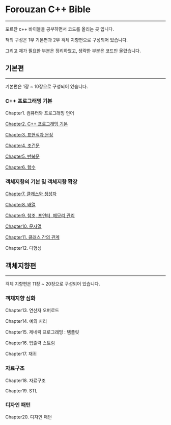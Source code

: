 # Forouzan C++ Bible
-----------
포르잔 c++ 바이블을 공부하면서 코드를 올리는 곳 입니다.

책의 구성은 1부 기본편과 2부 객체 지향편으로 구성되어 있습니다.

그리고 제가 필요한 부분은 정리하였고, 생략한 부분은 코드만 올렸습니다.  

## 기본편 
-----------
기본편은 1장 ~ 10장으로 구성되어 있습니다. 

### C++ 프로그래밍 기본 
Chapter1. 컴퓨터와 프로그래밍 언어 

[Chapter2. C++ 프로그래밍 기본](https://github.com/ysungJ/Cplusplus-UE/tree/main/CPP/Forouzan%20Cpp%20Bible/F_Chapter2)

[Chapter3. 표현식과 문장](https://github.com/ysungJ/Cplusplus-UE/tree/main/CPP/Forouzan%20Cpp%20Bible/F_Chapter3) 

[Chapter4. 조건문](https://github.com/ysungJ/Cplusplus-UE/tree/main/CPP/Forouzan%20Cpp%20Bible/F_Chapter4) 

[Chapter5. 반복문](https://github.com/ysungJ/Cplusplus-UE/tree/main/CPP/Forouzan%20Cpp%20Bible/F_Chapter5)

[Chapter6. 함수](https://github.com/ysungJ/Cplusplus-UE/tree/main/CPP/Forouzan%20Cpp%20Bible/F_Chapter6) 

### 객체지향의 기본 및 객체지향 확장  
[Chapter7. 클래스와 생성자](https://github.com/ysungJ/Cplusplus-UE/tree/main/CPP/Forouzan%20Cpp%20Bible/F_Chapter7)

[Chapter8. 배열](https://github.com/ysungJ/Cplusplus-UE/tree/main/CPP/Forouzan%20Cpp%20Bible/F_Chapter8)  

[Chapter9. 참조, 포인터, 메모리 관리](https://github.com/ysungJ/Cplusplus-UE/tree/main/CPP/Forouzan%20Cpp%20Bible/F_Chapter9)

[Chapter10. 문자열](https://github.com/ysungJ/Cplusplus-UE/tree/main/CPP/Forouzan%20Cpp%20Bible/F_Chapter10)

[Chapter11. 클래스 간의 관계](https://github.com/ysungJ/Cplusplus-UE/tree/main/CPP/Forouzan%20Cpp%20Bible/F_Chapter11)

Chapter12. 다형성

## 객체지향편
-----------
객체 지향편은 11장 ~ 20장으로 구성되어 있습니다.

### 객체지향 심화 
Chapter13. 연산자 오버로드 

Chapter14. 예외 처리 

Chapter15. 제네릭 프로그래밍 : 템플릿  

Chapter16. 입출력 스트림 

Chapter17. 재귀

### 자료구조 
Chapter18. 자료구조 

Chapter19. STL

### 디자인 패턴
Chapter20. 디자인 패턴 
